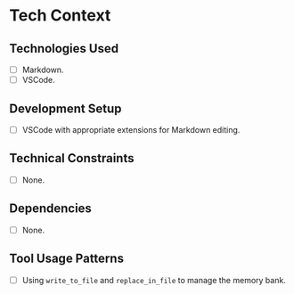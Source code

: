 # Tech Context

## Technologies Used

- [ ] Markdown.
- [ ] VSCode.

## Development Setup

- [ ] VSCode with appropriate extensions for Markdown editing.

## Technical Constraints

- [ ] None.

## Dependencies

- [ ] None.

## Tool Usage Patterns

- [ ] Using `write_to_file` and `replace_in_file` to manage the memory bank.
